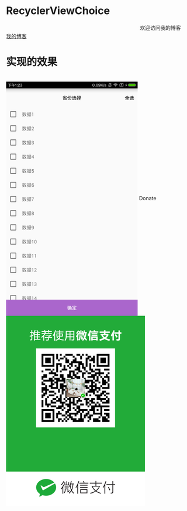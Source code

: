 # RecyclerViewChoice
<marquee >欢迎访问我的博客</marquee>[我的博客](https://blog.csdn.net/qq_32895969)  
# 实现的效果
<br>
<img src="https://github.com/zylgithub/RecyclerViewChoice/blob/master/pic/shilitu.png" width = "360" height = "640" div align=center />
Donate
<br>
<img src="https://github.com/zylgithub/cover/blob/master/wx/weixin.jpg" width = "380" height = "520" div align=center />
